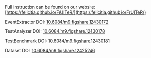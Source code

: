 Full instruction can be found on our website: [https://felicitia.github.io/FrUITeR/](https://felicitia.github.io/FrUITeR/)

EventExtractor DOI: [10.6084/m9.figshare.12430172](https://doi.org/10.6084/m9.figshare.12430172)

TestAnalyzer DOI: [10.6084/m9.figshare.12430178](https://doi.org/10.6084/m9.figshare.12430178)

TestBenchmark DOI: [10.6084/m9.figshare.12430181](https://doi.org/10.6084/m9.figshare.12430181)

Dataset DOI: [10.6084/m9.figshare.12425246](https://doi.org/10.6084/m9.figshare.12425246)